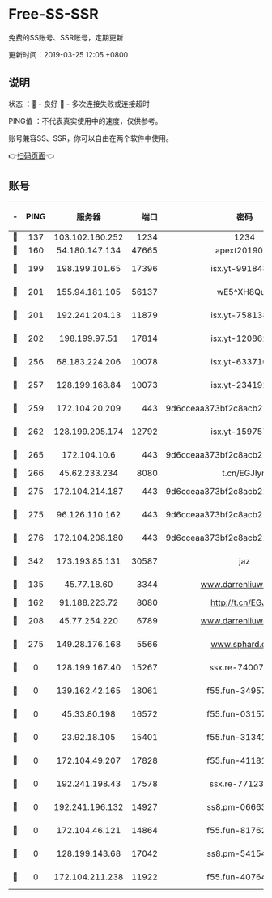 # Free-SS-SSR

免费的SS账号、SSR账号，定期更新

更新时间：2019-03-25 12:05 +0800

## 说明

状态     ：🙂 - 良好 🙁 - 多次连接失败或连接超时

PING值   ：不代表真实使用中的速度，仅供参考。

账号兼容SS、SSR，你可以自由在两个软件中使用。

👉[扫码页面](https://liesauer.github.io/Free-SS-SSR/)👈

## 账号

|-|PING|服务器|端口|密码|加密方式|区域|
|:----:|:----:|:-----:|-----:|:----:|:----:|:----:|
|🙂|137|103.102.160.252|1234|1234|rc4-md5|JP|
|🙂|160|54.180.147.134|47665|apext2019001|chacha20|KR|
|🙂|199|198.199.101.65|17396|isx.yt-99184833|aes-256-cfb|US|
|🙂|201|155.94.181.105|56137|wE5^XH8Quw|aes-256-cfb|US|
|🙂|201|192.241.204.13|11879|isx.yt-75813840|aes-256-cfb|US|
|🙂|202|198.199.97.51|17814|isx.yt-12086215|aes-256-cfb|US|
|🙂|256|68.183.224.206|10078|isx.yt-63371091|aes-256-cfb|SG|
|🙂|257|128.199.168.84|10073|isx.yt-23419298|aes-256-cfb|SG|
|🙂|259|172.104.20.209|443|9d6cceaa373bf2c8acb22e60b6a58be6|aes-256-cfb|US|
|🙂|262|128.199.205.174|12792|isx.yt-15975702|aes-256-cfb|SG|
|🙂|265|172.104.10.6|443|9d6cceaa373bf2c8acb22e60b6a58be6|aes-256-cfb|US|
|🙂|266|45.62.233.234|8080|t.cn/EGJIyrl|rc4-md5|CA|
|🙂|275|172.104.214.187|443|9d6cceaa373bf2c8acb22e60b6a58be6|aes-256-cfb|US|
|🙂|275|96.126.110.162|443|9d6cceaa373bf2c8acb22e60b6a58be6|aes-256-cfb|US|
|🙂|276|172.104.208.180|443|9d6cceaa373bf2c8acb22e60b6a58be6|aes-256-cfb|US|
|🙂|342|173.193.85.131|30587|jaz|aes-256-cfb|US|
|🙂|135|45.77.18.60|3344|www.darrenliuwei.com|aes-256-cfb|JP|
|🙂|162|91.188.223.72|8080|http://t.cn/EGJIyrl|rc4-md5|RU|
|🙂|208|45.77.254.220|6789|www.darrenliuwei.com|aes-256-cfb|SG|
|🙁|275|149.28.176.168|5566|www.sphard.com|aes-256-cfb|AU|
|🙁|0|128.199.167.40|15267|ssx.re-74007655|aes-256-cfb|SG|
|🙁|0|139.162.42.165|18061|f55.fun-34957987|aes-256-cfb|SG|
|🙁|0|45.33.80.198|16572|f55.fun-03157476|aes-256-cfb|US|
|🙁|0|23.92.18.105|15401|f55.fun-31341168|aes-256-cfb|US|
|🙁|0|172.104.49.207|17828|f55.fun-41181954|aes-256-cfb|SG|
|🙁|0|192.241.198.43|17578|ssx.re-77123954|aes-256-cfb|US|
|🙁|0|192.241.196.132|14927|ss8.pm-06663681|aes-256-cfb|US|
|🙁|0|172.104.46.121|14864|f55.fun-81762939|aes-256-cfb|SG|
|🙁|0|128.199.143.68|17042|ss8.pm-54154512|aes-256-cfb|SG|
|🙁|0|172.104.211.238|11922|f55.fun-40764829|aes-256-cfb|US|
